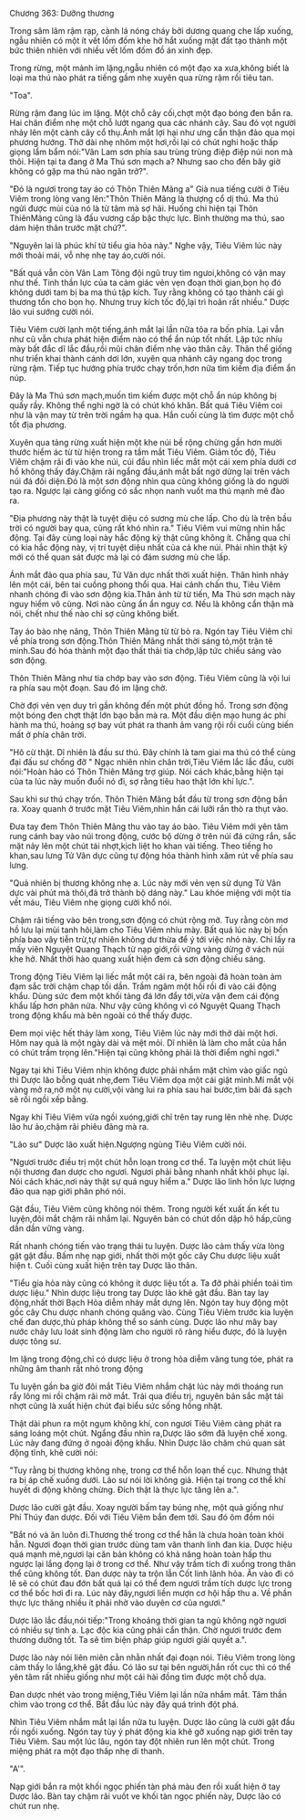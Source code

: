 




Chương 363: Dưỡng thương


Trong sâm lâm rậm rạp, cành lá nóng cháy bởi dương quang che lấp xuống, ngẫu nhiên có một ít vết lốm đốm khe hở hắt xuống mặt đất tạo thành một bức thiên nhiên với nhiều vết lốm đốm đồ án xinh đẹp.

Trong rừng, một mảnh im lặng,ngẫu nhiên có một đạo xa xưa,không biết là loại ma thú nào phát ra tiếng gầm nhẹ xuyên qua rừng rậm rồi tiêu tan.

"Toa".

Rừng rậm đang lúc im lặng. Một chỗ cây cối,chợt một đạo bóng đen bắn ra. Hai chân điểm nhẹ một chỗ lướt ngang qua các nhánh cây. Sau đó vọt người nhảy lên một cành cây cổ thụ.Ánh mắt lợi hại như ưng cẩn thận đảo qua mọi phương hướng. Thở dài nhẹ nhõm một hơi,rồi lại có chút nghi hoặc thấp giọng lẩm bẩm nói:"Vân Lam sơn phía sau trùng trùng điệp điệp núi non mà thôi. Hiện tại ta đang ở Ma Thú sơn mạch a? Nhưng sao cho đến bây giờ không có gặp ma thú nào ngăn trở?".

"Đó là ngươi trong tay áo có Thôn Thiên Mãng a" Già nua tiếng cười ở Tiêu Viêm trong lòng vang lên:"Thôn Thiên Mãng là thượng cổ dị thú. Ma thú ngửi được mùi của nó là từ tâm mà sợ hãi. Huống chi hiện tại Thôn ThiênMãng cũng là đấu vương cấp bậc thực lực. Bình thường ma thú, sao dám hiện thân trước mặt chứ?".

"Nguyên lai là phúc khí từ tiểu gia hỏa này." Nghe vậy, Tiêu Viêm lúc này mới thoải mái, vỗ nhẹ nhẹ tay áo,cười nói.

"Bất quá vẫn còn Vân Lam Tông đội ngũ truy tìm ngưoi,không có vận may như thế. Tinh thần lực của ta cảm giác vẻn vẹn đoạn thời gian,bọn họ đó không dưới tam bị ba ma thú tập kích. Tuy rằng không có tạo thành cái gì thương tổn cho bọn họ. Nhưng truy kích tốc độ,lại trì hoãn rất nhiều." Dược lão vui sướng cười nói.

Tiêu Viêm cười lạnh một tiếng,ánh mắt lại lần nữa tỏa ra bốn phía. Lại vẫn như cũ vẫn chưa phát hiện điểm nào có thể ẩn núp tốt nhất. Lập tức nhíu mày bất đắc dĩ lắc đầu,rồi mũi chân điểm nhẹ vào thân cây. Thân thể giống như triển khai thành cánh dơi lớn, xuyên qua nhánh cây ngang dọc trong rừng rậm. Tiếp tục hướng phía trước chạy trốn,hơn nữa tìm kiếm địa điểm ẩn núp.

Đây là Ma Thú sơn mạch,muốn tìm kiếm được một chỗ ẩn núp không bị quấy rầy. Không thể nghi ngờ là có chút khó khăn. Bất quá Tiêu Viêm coi như là vận may từ trên trời ngầm hạ qua. Hắn cuối cùng là tìm được một chỗ tốt địa phương.

Xuyên qua tảng rừng xuất hiện một khe núi bề rộng chừng gần hơn mười thước hiểm ác từ từ hiện trong ra tầm mắt Tiêu Viêm. Giảm tốc độ, Tiêu Viêm chậm rãi đi vào khe núi, cúi đầu nhìn liếc mắt một cái xem phía dưới cơ hồ không thấy đáy.Chậm rãi ngẩng đầu,ánh mắt bất ngờ dừng lại trên vách núi đá đối diện.Đó là một sơn động nhìn qua cũng không giống là do người tạo ra. Ngược lại càng giống có sắc nhọn nanh vuốt ma thú mạnh mẽ đào ra.

"Địa phương này thật là tuyệt diệu có sương mù che lấp. Cho dù là trên bầu trời có người bay qua, cũng rất khó nhìn ra." Tiêu Viêm vui mừng nhìn hắc động. Tại đây cùng loại này hắc động kỳ thật cũng không ít. Chẳng qua chỉ có kia hắc động này, vị trí tuyệt diệu nhất của cả khe núi. Phải nhìn thật kỹ mới có thể quan sát được mà lại có đám sương mù che lấp.

Ánh mắt đảo qua phía sau, Tử Vân dực nhất thời xuất hiện. Thân hình nhảy lên một cái, bên tai cuồng phong thổi qua. Hai cánh chấn thu, Tiêu Viêm nhanh chóng đi vào sơn động kia.Thân ảnh từ từ tiến, Ma Thú sơn mạch này nguy hiểm vô cùng. Nơi nào cũng ẩn ẩn nguy cơ. Nếu là không cẩn thận mà nói, chết như thế nào chỉ sợ cũng không biết.

Tay áo bào nhẹ nâng, Thôn Thiên Mãng từ từ bò ra. Ngón tay Tiêu Viêm chỉ về phía trong sơn động.Thôn Thiên Mãng nhất thời sáng tỏ,một trận tê minh.Sau đó hóa thành một đạo thất thải tia chớp,lập tức chiếu sáng vào sơn động.

Thôn Thiên Mãng như tia chớp bay vào sơn động. Tiêu Viêm cũng là vội lui ra phía sau một đoạn. Sau đó im lặng chờ.

Chờ đợi vẻn vẹn duy trì gần không đến một phút đồng hồ. Trong sơn động một bóng đen chợt thật lớn bạo bắn mà ra. Một đầu diện mạo hung ác phi hành ma thú, hoảng sợ bay vút phát ra thanh âm vang rội rồi cuối cùng biến mất ở phía chân trời.

"Hô cừ thật. Dĩ nhiên là đầu sư thú. Đây chính là tam giai ma thú có thể cùng đại đấu sư chống đỡ " Ngạc nhiên nhìn chân trời,Tiêu Viêm lắc lắc đầu, cười nói:"Hoàn hảo có Thôn Thiên Mãng trợ giúp. Nói cách khác,bằng hiện tại của ta lúc này muốn đuổi nó đi, sợ rằng tiêu hao thật lớn khí lực.".

Sau khi sư thú chạy trốn. Thôn Thiên Mãng bắt đầu từ trong sơn động bắn ra. Xoay quanh ở trước mặt Tiêu Viêm,nhìn hắn cái lưỡi rắn thò ra thụt vào.

Đưa tay đem Thôn Thiên Mãng thu vào tay áo bào. Tiêu Viêm mới yên tâm rung cánh bay vào núi trong động, cước bộ dừng ở trên núi đá cứng rắn, sắc mặt nảy lên một chút tái nhợt,kịch liệt ho khan vài tiếng. Theo tiếng ho khan,sau lưng Tử Vân dực cũng tự động hóa thành hình xăm rút về phía sau lưng.

"Quả nhiên bị thương không nhẹ a. Lúc này mới vẻn vẹn sử dụng Tử Vân dực vài phút mà thôi,đã trở thành bộ dáng này." Lau khóe miệng với một tia vết máu, Tiêu Viêm nhẹ giọng cười khổ nói.

Chậm rãi tiếng vào bên trong,sơn động có chút rộng mở. Tuy rằng còn mơ hồ lưu lại mùi tanh hôi,làm cho Tiêu Viêm nhíu mày. Bất quá lúc này bị bốn phía bao vây tiễn trừ,tự nhiên không dư thừa để ý tới việc nhỏ này. Chỉ lấy ra mấy viên Nguyệt Quang Thạch từ nạp giới,rồi vững vàng dừng ở vách núi khe hở. Nhất thời hào quang xuất hiện đem cả sơn động chiếu sáng.

Trong động Tiêu Viêm lại liếc mắt một cái ra, bên ngoài đã hoàn toàn ảm đạm sắc trời chậm chạp tối dần. Trầm ngâm một hồi rồi đi vào cái động khẩu. Dùng sức đem một khối tảng đá lớn đẩy tới,vừa vặn đem cái động khẩu lấp hơn phân nửa. Như vậy cũng không vì có Nguyệt Quang Thạch trong động khẩu mà bên ngoài có thể thấy được.

Đem mọi việc hết thảy làm xong, Tiêu Viêm lúc này mới thở dài một hơi. Hôm nay quả là một ngày dài và mệt mỏi. Dĩ nhiên là làm cho mắt của hắn có chút trầm trọng lên."Hiện tại cũng không phải là thời điểm nghỉ ngơi."

Ngay tại khi Tiêu Viêm nhịn không được phải nhắm mặt chìm vào giấc ngủ thì Dược lão bỗng quát nhẹ,đem Tiêu Viêm dọa một cái giật mình.Mí mắt vội vàng mở ra,nở một nụ cười,vội vàng lui ra phía sau hai bước,tìm bãi đá sạch sẽ rồi ngồi xếp bằng.

Ngay khi Tiêu Viêm vừa ngồi xuóng,giới chỉ trên tay rung lên nhè nhẹ. Dược lão hư ảo,chậm rãi phiêu đãng mà ra.

"Lão sư" Dược lão xuất hiện.Ngượng ngùng Tiêu Viêm cười nói.

"Ngươi trước điều trị một chút hỗn loạn trong cơ thể. Ta luyện một chút liệu nội thương đan dược cho ngươi. Ngươi phải bằng nhanh nhất khôi phục lại. Nói cách khác,nơi này thật sự quá nguy hiểm a." Dược lão linh hồn lực lượng đảo qua nạp giới phân phó nói.

Gật đầu, Tiêu Viêm cũng không nói thêm. Trong người kết xuất ấn kết tu luyện,đôi mắt chậm rãi nhắm lại. Nguyên bản có chút dồn dập hô hấp,cũng dần dần vững vàng.

Rất nhanh chóng tiến vào trạng thái tu luyện. Dược lão cảm thấy vừa lòng gật gật đầu. Bấm nhẹ nạp giới, nhất thời một gốc cây Chu dược liệu xuất hiện t. Cuối cùng xuất hiện trên tay Dược lão thân.

"Tiểu gia hỏa này cũng có không ít dược liệu tốt a. Ta đỡ phải phiền toái tìm dược liệu." Nhìn dược liệu trong tay Dược lão khẽ gật đầu. Bàn tay lay động,nhất thời Bạch Hỏa diễm nháy mắt dựng lên. Ngón tay huy động một gốc cây Chu dược nhanh chóng quăng vào. Cùng Tiêu Viêm trước kia luyện chế đan dược,thủ pháp không thể so sánh cùng. Dược lão như mây bay nước chảy lưu loát sinh động làm cho người rõ ràng hiểu được, đó là luyện dược tông sư.

Im lặng trong động,chỉ có dược liệu ở trong hỏa diễm văng tung tóe, phát ra những âm thanh rất nhỏ trong động

Tu luyện gần ba giờ đôi mắt Tiêu Viêm nhắm chặt lúc này mới thoáng run rẩy lông mi rồi chậm rãi mở mắt. Trải qua điều trị, nguyên bản sắc mặt tái nhợt cũng là xuất hiện chút đại biểu sức sống hồng nhật.

Thật dài phun ra một ngụm không khí, con ngươi Tiêu Viêm càng phát ra sáng loáng một chút. Ngẩng đầu nhìn ra,Dược lão sớm đã luyện chế xong. Lúc này đang đứng ở ngoài động khẩu. Nhìn Dược lão chăm chú quan sát động tĩnh, khẽ cười nói:

"Tuy rằng bị thương không nhẹ, trong cơ thể hỗn loạn thế cục. Nhưng thật ra bị áp chế xuống dưới. Lão sư nói lời không giả. Hiện tại trong cơ thể khí huyết di động không chừng. Đích thật là thực lực tăng lên a.".

Dược lão cười gật đầu. Xoay người bấm tay búng nhẹ, một quả giống như Phỉ Thúy đan dược. Đối với Tiêu Viêm bắn đem tới. Sau đó ôm đồm nói

"Bắt nó và ăn luôn đi.Thương thế trong cơ thể hẳn là chưa hoàn toàn khỏi hẳn. Ngươi đoạn thời gian trước dùng tam văn thanh linh đan kia. Dược hiệu quá mạnh mẻ,ngươi lại căn bản không có khả năng hoàn toàn hấp thu ngược lại lắng đọng lại ở trong cơ thể. Như vậy trầm tích đi xuống trong thân thể cũng không tốt. Đan dược này ta trộn lẫn Cốt linh lãnh hỏa. Ăn vào đi có lẽ sẽ có chút đau đớn bất quá lại có thể đem ngươi trầm tích dược lực trong cơ thể bốc hơi đi ra. Lúc này đây,ngươi liền mượn cơ hội hấp thu a. Về phần thực lực thăng nhiều ít phải nhờ vào duyên cơ của ngươi."

Dược lão lắc đầu,nói tiếp:"Trong khoảng thời gian ta ngủ không ngờ ngươi có nhiều sự tình a. Lạc độc kia cũng phải cẩn thận. Chờ ngươi trước đem thương dưỡng tốt. Ta sẽ tìm biện pháp giúp ngươi giải quyết a.".

Dược lão này nói liên miên cằn nhằn nhất đại đoạn nói. Tiêu Viêm trong lòng cảm thấy lo lắng,khẽ gật đầu. Có lão sư tại bên người,hắn rốt cục thì có thể yên tâm rất nhiều giống như một cái hài đồng tìm được một chỗ dựa.

Đan dược nhét vào trong miệng,Tiêu Viêm lại lần nữa nhắm mắt. Tâm thần chìm vào trong cơ thể. Bắt đầu lúc này đây quá trình đột phá.

Nhìn Tiêu Viêm nhắm mắt lại lần nữa tu luyện. Dược lão cũng là cười gật đầu rồi ngồi xuống. Ngón tay tùy ý phát động kia khẽ gỡ xuống nạp giới trên tay Tiêu Viêm. Sau một lúc lâu, ngón tay đột nhiên run lên một chút. Trong miệng phát ra một đạo thấp nhẹ di thanh.

"A'".

Nạp giới bắn ra một khối ngọc phiến tàn phá màu đen rồi xuất hiện ở tay Dược lão. Bàn tay chậm rãi vuốt ve khối tàn ngọc phiến này, Dược lão có chút run nhẹ.





